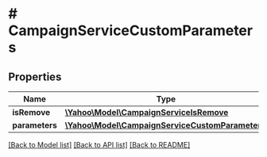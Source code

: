 # # CampaignServiceCustomParameters

## Properties

Name | Type | Description | Notes
------------ | ------------- | ------------- | -------------
**isRemove** | [**\Yahoo\Model\CampaignServiceIsRemove**](CampaignServiceIsRemove.md) |  | [optional] 
**parameters** | [**\Yahoo\Model\CampaignServiceCustomParameter[]**](CampaignServiceCustomParameter.md) |  | [optional] 

[[Back to Model list]](../../README.md#documentation-for-models) [[Back to API list]](../../README.md#documentation-for-api-endpoints) [[Back to README]](../../README.md)


